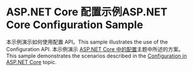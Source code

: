 # <a name="aspnet-core-configuration-sample"></a><span data-ttu-id="539e8-101">ASP.NET Core 配置示例</span><span class="sxs-lookup"><span data-stu-id="539e8-101">ASP.NET Core Configuration Sample</span></span>

<span data-ttu-id="539e8-102">本示例演示如何使用配置 API。</span><span class="sxs-lookup"><span data-stu-id="539e8-102">This sample illustrates the use of the Configuration API.</span></span> <span data-ttu-id="539e8-103">本示例演示 [ASP.NET Core 中的配置](https://docs.microsoft.com/aspnet/core/fundamentals/configuration)主题中所述的方案。</span><span class="sxs-lookup"><span data-stu-id="539e8-103">This sample demonstrates the scenarios described in the [Configuration in ASP.NET Core](https://docs.microsoft.com/aspnet/core/fundamentals/configuration) topic.</span></span>
